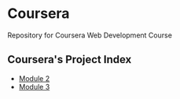 # Coursera

Repository for Coursera Web Development Course

## Coursera's Project Index

* [Module 2](module-2)
* [Module 3](module-3)

